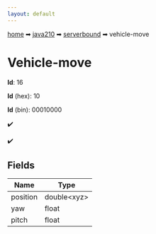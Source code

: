 ```yaml
---
layout: default
---
```


[home](/) ➡ [java210](/protocol/java210) ➡ [serverbound](/protocol/java210/serverbound) ➡ vehicle-move

# Vehicle-move

**Id**: 16

**Id** (hex): 10

**Id** (bin): 00010000

✔️

✔️

## Fields

Name | Type
---|---
position | double&lt;xyz&gt;
yaw | float
pitch | float

